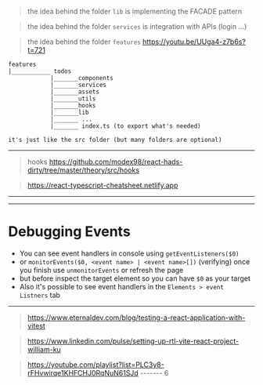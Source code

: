 > the idea behind the folder `lib` is implementing the FACADE pattern

> the idea behind the folder `services` is integration with APIs (login ...)

> the idea behind the folder `features` https://youtu.be/UUga4-z7b6s?t=721

```
features
|___________ todos
            |_______components
            |_______services
            |_______assets
            |_______utils
            |_______hooks
            |_______lib
            |_______ ...
            |_______ index.ts (to export what's needed)

it's just like the src folder (but many folders are optional)
```

---

> hooks https://github.com/modex98/react-hads-dirty/tree/master/theory/src/hooks

> https://react-typescript-cheatsheet.netlify.app

---

---

# Debugging Events

-   You can see event handlers in console using `getEventListeners($0)`
-   or `monitorEvents($0, <event name> | <event name>[])` (verifying) once you finish use `unmonitorEvents` or refresh the page
-   but before inspect the target element so you can have `$0` as your target
-   Also it's possible to see event handlers in the `Elements > event Listners` tab

---

> https://www.eternaldev.com/blog/testing-a-react-application-with-vitest

> https://www.linkedin.com/pulse/setting-up-rtl-vite-react-project-william-ku

> https://youtube.com/playlist?list=PLC3y8-rFHvwirqe1KHFCHJ0RqNuN61SJd ------- 6

